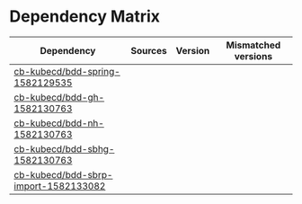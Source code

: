 # Dependency Matrix

Dependency | Sources | Version | Mismatched versions
---------- | ------- | ------- | -------------------
[cb-kubecd/bdd-spring-1582129535](https://github.com/cb-kubecd/bdd-spring-1582129535.git) |  | []() | 
[cb-kubecd/bdd-gh-1582130763](https://github.com/cb-kubecd/bdd-gh-1582130763.git) |  | []() | 
[cb-kubecd/bdd-nh-1582130763](https://github.com/cb-kubecd/bdd-nh-1582130763.git) |  | []() | 
[cb-kubecd/bdd-sbhg-1582130763](https://github.com/cb-kubecd/bdd-sbhg-1582130763.git) |  | []() | 
[cb-kubecd/bdd-sbrp-import-1582133082](https://github.com/cb-kubecd/bdd-sbrp-import-1582133082.git) |  | []() | 
